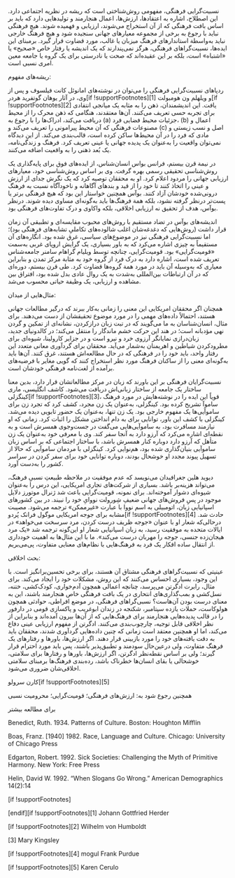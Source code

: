  نسبیت‌گرایی فرهنگی، مفهومی روش‌شناختی است که ریشه در نظریه اجتماعی دارد. این اصطلاح، اشاره به اعتقادها، ارزش‌ها، اعمال هنجارمند و تولیدهایی دارد که باید بر اساس بافت فرهنگی که از آن استخراج می‌شوند، ارزیابی و فهمیده شوند. هیچ فرهنگی نباید با رجوع به برخی از مجموعه معیارهای جهانی سنجیده شود و هیچ فرهنگ خارجی نباید به‌واسطة استاندارهای فرهنگ میزبان یا غالب، مورد قضاوت قرار گیرد. برمبنای این ایده‌ها، نسبیت‌گراهای فرهنگی، هرگز نمی‌پندارند که یک اندیشه یا رفتار خاص «صحیح» یا «اشتباه» است، بلکه بر این عقیده‌اند که صحت یا نادرستی برای یک گروه یا جامعه معین امری نسبی است.

ریشه‌های مفهوم:

رد‌پاهای نسبیت‌گرایی فرهنگی را می‌توان در نوشته‌های امانوئل کانت فیلسوف و پس از وی، در آثار یوهان گوتفرید هردر[if !supportFootnotes][1] و ویلهلم ون هومبولت[if !supportFootnotes][2] یافت. این اندیشمندان، ذهن را به مثابه یک میانجی انتقادی برای تجربه حسی تعریف می‌کنند. آن‌ها معتقدند، هنگامی که ذهن محرک را از محیط دریافت می‌کند، ادراک‌ها را با رجوع به (a) جزئیات محیط فضایی فرد، (b) اعمال و مصنوعات فرهنگی که آن محیط پیرامونی را تعریف می‌کند و (c) اصل و نسب زیستی و مادی که فرد را در آن محیط‌ها ساکن کرده است، قالب‌بندی می‌کند. از این دیدگاه نمی‌توان واقعیت را به‌عنوان یک پدیده جهانی یا عینی تعریف کرد. فرهنگ و زندگی‌نامه، یک بُعد ذهنی را به واقعیت اضافه می‌کنند.

در نیمة قرن بیستم، فرانس بواس انسان‌شناس، از ایده‌های فوق برای پایه‌گذاری یک روش‌شناسی تحقیقی رسمی بهره گرفت. وی بر اساس روش‌شناسی خود، معیارهای ارزیابی جهانی را مردود اعلام کرد. او به محققان توصیه کرد که یک نگرش جدای از ارزش و عینی را اتخاذ کنند تا خود را از قید و بندهای آگاهانه و ناخودآگاه نسبت به فرهنگ درونی‌شده خودشان آزاد کنند. بوآس همچنین خواستار این بود که هیچ فرهنگی برتر یا پست‌تر درنظر گرفته نشود، بلکه همة فرهنگ‌ها باید به‌گونه‌ای مساوی دیده شوند. درنظر بوآس، هدف از تحقیق نه ارزیابی اخلاقی، بلکه واکاوی و درک تفاوت‌های فرهنگی بود.

اندیشه‌های بوآس در تضاد مستقیم با روش‌های محبوب مقایسه‌ای و تطبیقی آن زمان قرار داشت (روش‌هایی که دغدغه‌شان اغلب شالوده‌های تکاملیِ تشابه‌های فرهنگی بود)؛ اما نسبیت‌گرایی فرهنگی نیز در موضوع‌های سیاسی، غرق شده بود. انگاره‌های آن مستقیماً به چیزی اشاره می‌کرد که به باور بسیاری، یک گرایش اروپای غربی به‌سمت «قومیت‌گرایی» بود. قومیت‌گرایی، چنانچه توسط ویلیام گراهام سامنر جامعه‌شناس تعریف شده است، اشاره دارد به درک فرد از گروه خود به مثابة مرکز تمدن و بنابراین معیاری که به‌وسیله آن باید در مورد همة گروه‌ها قضاوت کرد. طی قرن بیستم، دوره‌ای که در آن ارتباطات بین‌المللی به‌شدت به یک روال عادی بدل شده بود، افتراق بین مشاهده و ارزیابی، یک وظیفة حیاتی محسوب می‌شد.

مثال‌هایی از میدان:

همچنان اگر محققان امریکایی این معنی را زمانی به‌کار ببرند که درگیر مطالعات جهانی هستند، احتمالاً داده‌های مهمی را در مورد موضوع تحقیقشان از دست می‌دهند. برای مثال، انسان‌شناسان به ما می‌گویند که در تبت زبان دراز‌کردن، نشانه‌‌ای از تمکین و گردن نهی مؤدبانه است؛ در هند این حرکت خشم ماندگار را منتقل می‌کند؛ در کالدونیای جدید، زبان‌درازی نمایانگر آرزوی خرد و نیرو است و در جزایر کارولینا، شیوه‌ای برای مطرودکردن شیاطین و اهریمنان به‌شمار می‌آید. محققان برای گردآوری معانی متعدد این رفتار واحد، باید خود را در فرهنگی که در حال مطالعه‌اش هستند، غرق کنند. آن‌ها باید به‌گونه‌ای معنی را از ساکنان فرهنگ مورد نظر استخراج کنند که گویی مغایر با فرضیه‌های برآمده از لغت‌نامه فرهنگی خودشان است.

نسبیت‌گرایان فرهنگی بر این باورند که زبان در مرکز مطالعاتشان قرار دارد، بدین معنا ساختار یک جامعه از ساختار زبانی‌اش دریافت می‌شود. کاشف انگلیسی، ماری کینگزلی[if !supportFootnotes][3]، قویاً این ایده را در نوشته‌هایش در مورد فرهنگ ساموآ تشریح کرده بود. کینگزلی، به‌عنوان یک زن مجرد، کشف کرد که تجرد زن برای ساموآیی‌ها یک مفهوم خارجی بود. یک زن تنها، به‌عنوان یک حضور تابویی دیده می‌شد. کینگزلی با کشف این باور، توانایی برای به دام انداختن مشکل را اثبات کرد. زمانی که او نیازمند مسافرت بود، به ساموآیی‌هایی می‌گفت در جست‌وجوی همسرش است و به نقطه‌ای اشاره می‌کرد که آرزو دارد به آنجا سفر کند. وی با معرفی خود به‌عنوان یک زن متأهل که آرزو دارد دوباره کنار همسرش باشد، با ساختار اجتماعی که بر اساس زبان ساموآیی بنیان‌گذاری شده بود، هم‌نوایی کرد. کینگزلی با مردمان ساموآیی که حالا از تسهیل پیوند مجدد او خوشحال بودند، دوباره توانایی خود برای سفر کردن در سراسر کشور را به‌دست آورد.

دیوید هلین جغرافیدان می‌نویسد که عدم موفقیت در ملاحظه طبیعتِ نسبیِ فرهنگ، می‌تواند هزینه‌بر باشد. بسیاری از شرکت‌های تجاری امریکایی، این درس را به‌عنوان شیوه‌ای دشوار آموخته‌اند. برای نمونه، قومیت‌گرایی باعث شد ژنرال موتورز دلایل موجود در پسِ فروش‌های جهانی ضعیفِ شِورولت نووایِ خود را نبیند. در بین کشورهای اسپانیایی زبان، اتومبیلی به اسم نووا با عبارت «غیرممکن» ترجمه می‌شود. مصیبت مشابه برای جوجه امریکایی موگول فرانک پُردو[if !supportFootnotes][4] حادث شد. درحالی‌که شعار او با عنوان «جوجه ظریف درست کردن، مرد سرسخت می‌خواهد» در ایالات متحده به موفقیت رسید، به زبان اسپانیایی شعار او این‌گونه ترجمه شد «یک مرد هیجان‌زده جنسی، جوجه را مهربان درست می‌کند». ما با این مثال‌ها به اهمیت خودداری از انتقال ساده افکار یک فرد به فرهنگ‌هایی با نظام‌های معنایی متفاوت، پی‌می‌بریم.

بحث اخلاقی:

عینیتی که نسبیت‌گراهای فرهنگی مشتاق آن هستند، برای برخی تحسین‌برانگیز است. با این وجود، بسیاری احساس می‌کنند که این روش، مشکلات خود را ایجاد می‌کند. برای مثال، رابرت ادگرتن می‌پرسد، چنانچه اعمالی همچون آدم‌خواری، کودک‌کشی، ختنه، نسل‌کشی و بمب‌گذاری‌های انتحاری در یک بافت فرهنگی خاص هنجارمند باشند، این به معنای درست بودن آن‌هاست؟ نسبی‌گراهای فرهنگی، در موضع افراطی، حوادثی همچون هولوکاست، حملات یازده سپتامبر، شکنجه در زندان ابوغریب و پاکسازی قومی در دارفور را در قالب پدیده‌هایی هنجارمند برای فرهنگ‌هایی که از آن‌ها بیرون آمده‌اند و بنابراین از نظر اخلاقی قابل توجیه، چارچوب‌بندی می‌کنند. ادگرتن از مفهوم ارزیابی عینی دفاع می‌کند، اما او همچنین معتقد است زمانی که چنین داده‌هایی گردآوری شدند، محققان باید به دقت یافته‌های خود را مورد بازبینی قرار دهند. اگر ارزش‌ها، باورها و رفتارهای یک فرهنگ متفاوت، ولی درعین‌حال سودمند و تطبیق‌پذیر باشند، پس باید مورد احترام قرار گیرند؛ ولی بر اساس نقطه‌نظر ادگرتن، اگر ارزش‌ها، باورها و رفتارها برای سلامتی، خوشحالی یا بقای انسان‌ها خطرناک باشد، رده‌بندی فرهنگ‌ها برمبنای سلامتی اخلاقی‌شان ضروری می‌شود.

کارن سرولو[if !supportFootnotes][5]

همچنین رجوع شود به: ارزش‌های فرهنگی؛ قومیت‌گرایی؛ محرومیت نسبی

 

 برای مطالعه بیشتر

Benedict, Ruth. 1934. Patterns of Culture. Boston: Houghton Mifflin

Boas, Franz. [1940] 1982. Race, Language and Culture. Chicago: University of Chicago Press

Edgarton, Robert. 1992. Sick Societies: Challenging the Myth of Primitive Harmony. New York: Free Press

Helin, David W. 1992. “When Slogans Go Wrong.” American Demographics 14(2):14

[if !supportFootnotes]  


[endif][if !supportFootnotes][1] Johann Gottfried Herder

 [if !supportFootnotes][2] Wilhelm von Humboldt

 [3] Mary Kingsley

[if !supportFootnotes][4] mogul Frank Purdue

[if !supportFootnotes][5] Karen Cerulo

 

 

 

 